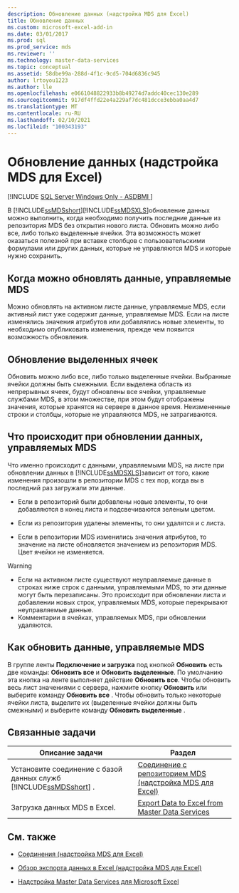 ```yaml
---
description: Обновление данных (надстройка MDS для Excel)
title: Обновление данных
ms.custom: microsoft-excel-add-in
ms.date: 03/01/2017
ms.prod: sql
ms.prod_service: mds
ms.reviewer: ''
ms.technology: master-data-services
ms.topic: conceptual
ms.assetid: 58dbe99a-288d-4f1c-9cd5-704d6836c945
author: lrtoyou1223
ms.author: lle
ms.openlocfilehash: e0661048822933b8b49274d7addc40cec130e289
ms.sourcegitcommit: 917df4ffd22e4a229af7dc481dcce3ebba0aa4d7
ms.translationtype: MT
ms.contentlocale: ru-RU
ms.lasthandoff: 02/10/2021
ms.locfileid: "100343193"
---
```

# <a name="refreshing-data-mds-add-in-for-excel"></a>Обновление данных (надстройка MDS для Excel)

[!INCLUDE [SQL Server Windows Only - ASDBMI ](../../includes/applies-to-version/sql-windows-only-asdbmi.md)]

  В [!INCLUDE[ssMDSshort](../../includes/ssmdsshort-md.md)][!INCLUDE[ssMDSXLS](../../includes/ssmdsxls-md.md)]обновление данных можно выполнить, когда необходимо получить последние данные из репозитория MDS без открытия нового листа. Обновить можно либо все, либо только выделенные ячейки. Эта возможность может оказаться полезной при вставке столбцов с пользовательскими формулами или других данных, которые не управляются MDS и которые нужно сохранить.  
  
## <a name="when-you-can-refresh-mds-managed-data"></a>Когда можно обновлять данные, управляемые MDS  
 Можно обновлять на активном листе данные, управляемые MDS, если активный лист уже содержит данные, управляемые MDS. Если на листе изменялись значения атрибутов или добавлялись новые элементы, то необходимо опубликовать изменения, прежде чем появится возможность обновления.  
  
## <a name="refreshing-a-selection"></a>Обновление выделенных ячеек  
 Обновить можно либо все, либо только выделенные ячейки. Выбранные ячейки должны быть смежными. Если выделена область из непрерывных ячеек, будут обновлены все ячейки, управляемые службами MDS, в этом множестве, при этом будут отображены значения, которые хранятся на сервере в данное время. Неизмененные строки и столбцы, которые не управляются MDS, не затрагиваются.  
  
## <a name="what-happens-when-you-refresh-mds-managed-data"></a>Что происходит при обновлении данных, управляемых MDS  
 Что именно происходит с данными, управляемыми MDS, на листе при обновлении данных в [!INCLUDE[ssMDSXLS](../../includes/ssmdsxls-md.md)]зависит от того, какие изменения произошли в репозитории MDS с тех пор, когда вы в последний раз загружали эти данные.  
  
-   Если в репозиторий были добавлены новые элементы, то они добавляются в конец листа и подсвечиваются зеленым цветом.  
  
-   Если из репозитория удалены элементы, то они удалятся и с листа.  
  
-   Если в репозитории MDS изменились значения атрибутов, то значение на листе обновляется значением из репозитория MDS. Цвет ячейки не изменяется.  
  
> [!WARNING]
>  -   Если на активном листе существуют неуправляемые данные в строках ниже строк с данными, управляемыми MDS, то эти данные могут быть перезаписаны. Это происходит при обновлении листа и добавлении новых строк, управляемых MDS, которые перекрывают неуправляемые данные.  
> -   Комментарии в ячейках, управляемых MDS, при обновлении удаляются.  
  
## <a name="how-to-refresh-mds-managed-data"></a>Как обновить данные, управляемые MDS  
 В группе ленты **Подключение и загрузка** под кнопкой **Обновить** есть две команды: **Обновить все** и **Обновить выделенные**. По умолчанию эта кнопка на ленте выполняет действие **Обновить все**. Чтобы обновить весь лист значениями с сервера, нажмите кнопку **Обновить** или выберите команду **Обновить все** . Чтобы обновить только некоторые ячейки листа, выделите их (выделенные ячейки должны быть смежными) и выберите команду **Обновить выделенные** .  
  
## <a name="related-tasks"></a>Связанные задачи  
  
|Описание задачи|Раздел|  
|----------------------|-----------|  
|Установите соединение с базой данных служб [!INCLUDE[ssMDSshort](../../includes/ssmdsshort-md.md)] .|[Соединение с репозиторием MDS (надстройка MDS для Excel)](../../master-data-services/microsoft-excel-add-in/connect-to-an-mds-repository-mds-add-in-for-excel.md)|  
|Загрузка данных MDS в Excel.|[Export Data to Excel from Master Data Services](../../master-data-services/microsoft-excel-add-in/export-data-to-excel-from-master-data-services.md)|  
  
## <a name="related-content"></a>См. также  
  
-   [Соединения (надстройка MDS для Excel)](../../master-data-services/microsoft-excel-add-in/connections-mds-add-in-for-excel.md)  
  
-   [Обзор экспорта данных в Excel (надстройка MDS для Excel)](../../master-data-services/microsoft-excel-add-in/overview-exporting-data-to-excel-mds-add-in-for-excel.md)  
  
-   [Надстройка Master Data Services для Microsoft Excel](../../master-data-services/microsoft-excel-add-in/master-data-services-add-in-for-microsoft-excel.md)  
  
  
